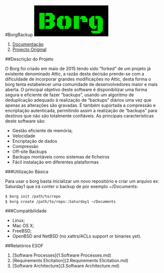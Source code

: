 #BorgBackup
![alt text](resources/borgLogo.png)

1. [Documentação](https://borgbackup.readthedocs.io/en/stable/index.html)
2. [Projecto Original](https://github.com/borgbackup/borg)

##Descrição do Projeto

O Borg foi criado em maio de 2015 tendo sido “forked” de um projeto já existente denominado Attic, a razão desta decisão prende-se com a dificuldade de incorporar grandes modificações no Attic, desta forma o borg tenta estabelecer uma comunidade de desenvolvedores maior e mais aberta.
O principal objetivo deste software é disponibilizar uma forma segura e eficiente de fazer “backups”, usando um algoritmo de deduplicação adequado à realização de “backups” diários uma vez que apenas as alterações são gravadas.
É também suportada a compressão e encriptação autenticada, permitindo assim a realização de “backups” para destinos que não são totalmente confiáveis.
As principais características deste software são:

* Gestão eficiente de memória;
* Velocidade
* Encriptação de dados
* Compressão
* Off-site Backups
* Backups montáveis como sistemas de ficheiros
* Fácil instalação em diferentes plataformas

###Utilização Básica

Para usar o borg basta inicializar um novo repositório e criar um arquivo ex: Saturday1 que irá conter o backup de por  exemplo ~/Documents:

`$ borg init /path/to/repo` <br>
`$ borg create /path/to/repo::Saturday1 ~/Documents`

###Compatibilidade
* Linux;
* Mac OS X;
* FreeBSD;
* OpenBSD and NetBSD (no xattrs/ACLs support or binaries yet).

##Relatórios ESOF

1. [Software Processes](1.Software Processes.md) 
2. [Requirements Elicitation](2.Requirements Elicitation.md)
3. [Software Architecture](3.Software Architecture.md)

